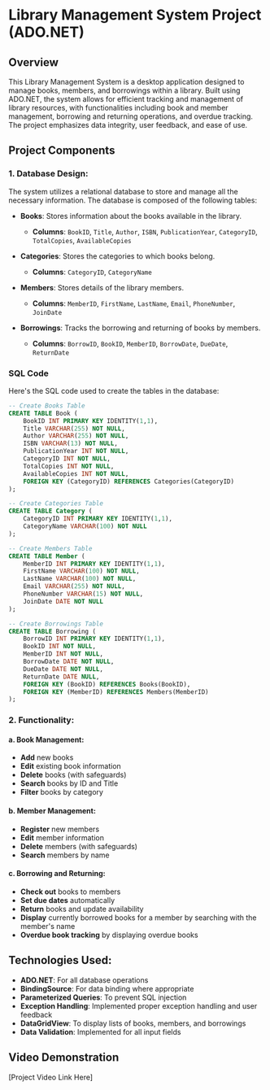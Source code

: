 # Library Management System Project (ADO.NET)

## Overview
This Library Management System is a desktop application designed to manage books, members, and borrowings within a library. Built using ADO.NET, the system allows for efficient tracking and management of library resources, with functionalities including book and member management, borrowing and returning operations, and overdue tracking. The project emphasizes data integrity, user feedback, and ease of use.

## Project Components

### 1. Database Design:
The system utilizes a relational database to store and manage all the necessary information. The database is composed of the following tables:

- **Books**: Stores information about the books available in the library.
  - **Columns**: `BookID`, `Title`, `Author`, `ISBN`, `PublicationYear`, `CategoryID`, `TotalCopies`, `AvailableCopies`

- **Categories**: Stores the categories to which books belong.
  - **Columns**: `CategoryID`, `CategoryName`

- **Members**: Stores details of the library members.
  - **Columns**: `MemberID`, `FirstName`, `LastName`, `Email`, `PhoneNumber`, `JoinDate`

- **Borrowings**: Tracks the borrowing and returning of books by members.
  - **Columns**: `BorrowID`, `BookID`, `MemberID`, `BorrowDate`, `DueDate`, `ReturnDate`

### SQL Code
Here's the SQL code used to create the tables in the database:

```sql
-- Create Books Table
CREATE TABLE Book (
    BookID INT PRIMARY KEY IDENTITY(1,1),
    Title VARCHAR(255) NOT NULL,
    Author VARCHAR(255) NOT NULL,
    ISBN VARCHAR(13) NOT NULL,
    PublicationYear INT NOT NULL,
    CategoryID INT NOT NULL,
    TotalCopies INT NOT NULL,
    AvailableCopies INT NOT NULL,
    FOREIGN KEY (CategoryID) REFERENCES Categories(CategoryID)
);

-- Create Categories Table
CREATE TABLE Category (
    CategoryID INT PRIMARY KEY IDENTITY(1,1),
    CategoryName VARCHAR(100) NOT NULL
);

-- Create Members Table
CREATE TABLE Member (
    MemberID INT PRIMARY KEY IDENTITY(1,1),
    FirstName VARCHAR(100) NOT NULL,
    LastName VARCHAR(100) NOT NULL,
    Email VARCHAR(255) NOT NULL,
    PhoneNumber VARCHAR(15) NOT NULL,
    JoinDate DATE NOT NULL
);

-- Create Borrowings Table
CREATE TABLE Borrowing (
    BorrowID INT PRIMARY KEY IDENTITY(1,1),
    BookID INT NOT NULL,
    MemberID INT NOT NULL,
    BorrowDate DATE NOT NULL,
    DueDate DATE NOT NULL,
    ReturnDate DATE NULL,
    FOREIGN KEY (BookID) REFERENCES Books(BookID),
    FOREIGN KEY (MemberID) REFERENCES Members(MemberID)
);
```

### 2. Functionality:

#### a. Book Management:
- **Add** new books
- **Edit** existing book information
- **Delete** books (with safeguards)
- **Search** books by ID and Title
- **Filter** books by category

#### b. Member Management:
- **Register** new members
- **Edit** member information
- **Delete** members (with safeguards)
- **Search** members by name 

#### c. Borrowing and Returning:
- **Check out** books to members
- **Set due dates** automatically
- **Return** books and update availability
- **Display** currently borrowed books for a member by searching with the member's name
- **Overdue book tracking** by displaying overdue books

## Technologies Used:
- **ADO.NET**: For all database operations
- **BindingSource**: For data binding where appropriate
- **Parameterized Queries**: To prevent SQL injection
- **Exception Handling**: Implemented proper exception handling and user feedback
- **DataGridView**: To display lists of books, members, and borrowings
- **Data Validation**: Implemented for all input fields

## Video Demonstration
[Project Video Link Here]
